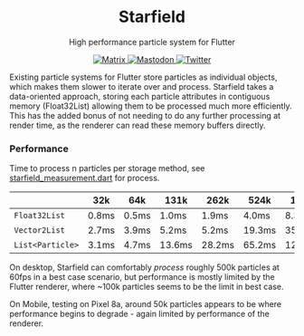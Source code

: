 <p align="center" style="padding-top:20px">
<h1 align="center">Starfield</h1>
<p align="center">High performance particle system for Flutter</p>

<p align="center">
    <a href="https://matrix.to/#/#commet:matrix.org">
        <img alt="Matrix" src="https://img.shields.io/matrix/commet%3Amatrix.org?logo=matrix">
    </a>
    <a href="https://fosstodon.org/@commetchat">
        <img alt="Mastodon" src="https://img.shields.io/mastodon/follow/109894490854601533?domain=https%3A%2F%2Ffosstodon.org">
    </a>
    <a href="https://twitter.com/intent/follow?screen_name=commetchat">
        <img alt="Twitter" src="https://img.shields.io/twitter/follow/commetchat?logo=twitter&style=social">
    </a>
</p>

Existing particle systems for Flutter store particles as individual objects, which makes them slower to iterate over and process. Starfield takes a data-oriented approach, storing each particle attributes in contiguous memory (Float32List) allowing them to be processed much more efficiently. This has the added bonus of not needing to do any further processing at render time, as the renderer can read these memory buffers directly.

### Performance
Time to process n particles per storage method, see [starfield_measurement.dart](./test/starfield_measurement.dart) for process.

|                  | 32k   | 64k   | 131k   | 262k   | 524k   | 1.04m   |
|------------------|-------|-------|--------|--------|--------|---------|
| `Float32List`    | 0.8ms | 0.5ms | 1.0ms  | 1.9ms  | 4.0ms  | 8.3ms   |
| `Vector2List`    | 2.7ms | 3.9ms | 5.2ms  | 5.2ms  | 19.3ms | 35.8ms  |
| `List<Particle>` | 3.1ms | 4.7ms | 13.6ms | 28.2ms | 65.2ms | 127.1ms |

On desktop, Starfield can comfortably *process* roughly 500k particles at 60fps in a best case scenario, but performance is mostly limited by the Flutter renderer, where ~100k particles seems to be the limit in best case.

On Mobile, testing on Pixel 8a, around 50k particles appears to be where performance begins to degrade - again limited by performance of the renderer.